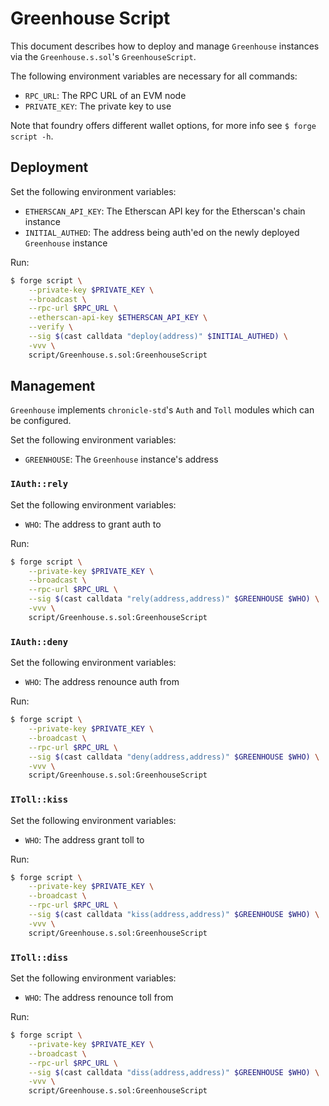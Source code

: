 # Greenhouse Script

This document describes how to deploy and manage `Greenhouse` instances via the `Greenhouse.s.sol`'s `GreenhouseScript`.

The following environment variables are necessary for all commands:

- `RPC_URL`: The RPC URL of an EVM node
- `PRIVATE_KEY`: The private key to use

Note that foundry offers different wallet options, for more info see `$ forge script -h`.

## Deployment

Set the following environment variables:
- `ETHERSCAN_API_KEY`: The Etherscan API key for the Etherscan's chain instance
- `INITIAL_AUTHED`: The address being auth'ed on the newly deployed `Greenhouse` instance

Run:
```bash
$ forge script \
    --private-key $PRIVATE_KEY \
    --broadcast \
    --rpc-url $RPC_URL \
    --etherscan-api-key $ETHERSCAN_API_KEY \
    --verify \
    --sig $(cast calldata "deploy(address)" $INITIAL_AUTHED) \
    -vvv \
    script/Greenhouse.s.sol:GreenhouseScript
```


## Management

`Greenhouse` implements `chronicle-std`'s `Auth` and `Toll` modules which can be configured.

Set the following environment variables:
- `GREENHOUSE`: The `Greenhouse` instance's address

### `IAuth::rely`

Set the following environment variables:
- `WHO`: The address to grant auth to

Run:
```bash
$ forge script \
    --private-key $PRIVATE_KEY \
    --broadcast \
    --rpc-url $RPC_URL \
    --sig $(cast calldata "rely(address,address)" $GREENHOUSE $WHO) \
    -vvv \
    script/Greenhouse.s.sol:GreenhouseScript
```

### `IAuth::deny`

Set the following environment variables:
- `WHO`: The address renounce auth from

Run:
```bash
$ forge script \
    --private-key $PRIVATE_KEY \
    --broadcast \
    --rpc-url $RPC_URL \
    --sig $(cast calldata "deny(address,address)" $GREENHOUSE $WHO) \
    -vvv \
    script/Greenhouse.s.sol:GreenhouseScript
```

### `IToll::kiss`

Set the following environment variables:
- `WHO`: The address grant toll to

Run:
```bash
$ forge script \
    --private-key $PRIVATE_KEY \
    --broadcast \
    --rpc-url $RPC_URL \
    --sig $(cast calldata "kiss(address,address)" $GREENHOUSE $WHO) \
    -vvv \
    script/Greenhouse.s.sol:GreenhouseScript
```

### `IToll::diss`

Set the following environment variables:
- `WHO`: The address renounce toll from

Run:
```bash
$ forge script \
    --private-key $PRIVATE_KEY \
    --broadcast \
    --rpc-url $RPC_URL \
    --sig $(cast calldata "diss(address,address)" $GREENHOUSE $WHO) \
    -vvv \
    script/Greenhouse.s.sol:GreenhouseScript
```
